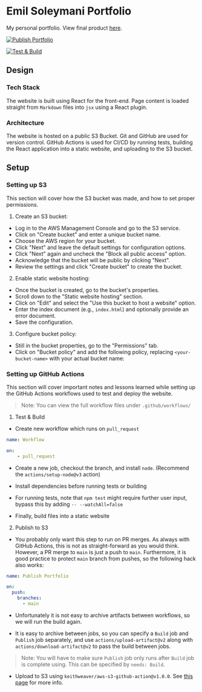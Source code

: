 # Emil Soleymani Portfolio

My personal portfolio. View final product [here](https://emilsoleymani-portfolio-bucket.s3.amazonaws.com/index.html).

[![Publish Portfolio](https://github.com/EmilSoleymani/portfolio/actions/workflows/Publish.yaml/badge.svg)](https://github.com/EmilSoleymani/portfolio/actions/workflows/Publish.yaml)

[![Test & Build](https://github.com/EmilSoleymani/portfolio/actions/workflows/PRChecks.yaml/badge.svg)](https://github.com/EmilSoleymani/portfolio/actions/workflows/PRChecks.yaml)
## Design

### Tech Stack

The website is built using React for the front-end. Page content is loaded straight from `Markdown` files into `jsx` using a React plugin.

### Architecture

The website is hosted on a public S3 Bucket. Git and GitHub are used for version control. GitHub Actions is used for CI/CD by running tests, building the React application into a static website, and uploading to the S3 bucket.

## Setup

### Setting up S3

This section will cover how the S3 bucket was made, and how to set proper permissions.

1. Create an S3 bucket:

* Log in to the AWS Management Console and go to the S3 service.
* Click on "Create bucket" and enter a unique bucket name.
* Choose the AWS region for your bucket.
* Click "Next" and leave the default settings for configuration options.
* Click "Next" again and uncheck the "Block all public access" option.
* Acknowledge that the bucket will be public by clicking "Next".
* Review the settings and click "Create bucket" to create the bucket.

2. Enable static website hosting:

* Once the bucket is created, go to the bucket's properties.
* Scroll down to the "Static website hosting" section.
* Click on "Edit" and select the "Use this bucket to host a website" option.
* Enter the index document (e.g., `index.html`) and optionally provide an error document.
* Save the configuration.

3. Configure bucket policy:

* Still in the bucket properties, go to the "Permissions" tab.
* Click on "Bucket policy" and add the following policy, replacing `<your-bucket-name>` with your actual bucket name:

### Setting up GitHub Actions

This section will cover important notes and lessons learned while setting up the GitHub Actions workflows used to test and deploy the website.

> Note: You can view the full workflow files under `.github/workflows/`

1. Test & Build

* Create new workflow which runs on `pull_request`

```yaml
name: Workflow

on:
    - pull_request
```

* Create a new job, checkout the branch, and install `node`. (Recommend the `actions/setup-node@v3` action)

* Install dependencies before running tests or building

* For running tests, note that `npm test` might require further user input, bypass this by adding `-- --watchAll=false`

* Finally, build files into a static website

2. Publish to S3

* You probably only want this step to run on PR merges. As always with GitHub Actions, this is not as straight-forward as you would think. However, a PR merge to `main` is just a push to `main`. Furthermore, it is good practice to protect `main` branch from pushes, so the following hack also works:

```yaml
name: Publish Portfolio

on:
  push:
    branches:
      - main
```

* Unfortunately it is not easy to archive artifacts between workflows, so we will run the build again.

* It is easy to archive between jobs, so you can specify a `Build` job and `Publish` job separately, and use `actions/upload-artifact@v2` along with `actions/download-artifact@v2` to pass the build between jobs.

> Note: You will have to make sure `Publish` job only runs after `Build` job is complete using. This can be specified by `needs: Build`.

* Upload to S3 using `keithweaver/aws-s3-github-action@v1.0.0`. See [this page](https://github.com/marketplace/actions/aws-s3-github-action) for more info.
